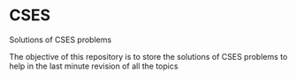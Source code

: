 # CSES
Solutions of CSES problems

The objective of this repository is to store the solutions of CSES problems to help in the last minute revision of all the topics

